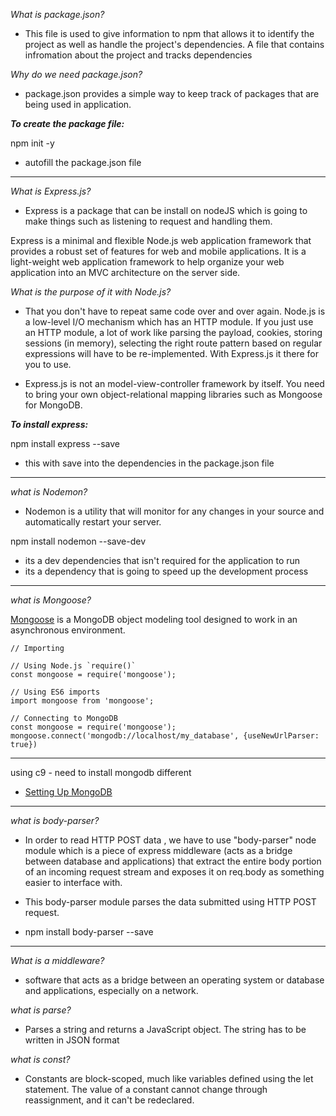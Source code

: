 _What is package.json?_
- This file is used to give information to npm that allows it to 
identify the project as well as handle the project's dependencies.
A file that contains infromation about the project and tracks dependencies

_Why do we need package.json?_
- package.json provides a simple way to keep track 
of packages that are being used in application.

**_To create the package file:_**

npm init -y
- autofill the package.json file

___

_What is Express.js?_
- Express is a package that can be install on nodeJS which is going 
to make things such as listening to request and handling them.

Express is a minimal and flexible Node.js web application framework 
that provides a robust set of features for web and mobile applications.
It is a light-weight web application framework to help organize 
your web application into an MVC architecture on the server side.


_What is the purpose of it with Node.js?_
- That you don't have to repeat same code over and over again. 
Node.js is a low-level I/O mechanism which has an HTTP module. 
If you just use an HTTP module, a lot of work like parsing the payload, 
cookies, storing sessions (in memory), selecting the right 
route pattern based on regular expressions will have to be re-implemented. 
With Express.js it there for you to use.

- Express.js is not an model-view-controller framework by itself. 
You need to bring your own object-relational mapping libraries such as 
Mongoose for MongoDB.

**_To install express:_**

npm install express --save
- this with save into the dependencies in the package.json file

___

_what is Nodemon?_
- Nodemon is a utility that will monitor for any changes 
in your source and automatically restart your server.

npm install nodemon --save-dev
- its a dev dependencies that isn't required for the application to run
- its a dependency that is going to speed up the development process

___
_what is Mongoose?_

[Mongoose](https://www.npmjs.com/package/mongoose) is a MongoDB object modeling tool designed to work in an asynchronous environment.
```
// Importing

// Using Node.js `require()`
const mongoose = require('mongoose');
 
// Using ES6 imports
import mongoose from 'mongoose';

// Connecting to MongoDB
const mongoose = require('mongoose');
mongoose.connect('mongodb://localhost/my_database', {useNewUrlParser: true})
```
___

using c9 - need to install mongodb different 
- [Setting Up MongoDB](https://community.c9.io/t/setting-up-mongodb/1717)
___

_what is body-parser?_
- In order to read HTTP POST data , we have to use "body-parser" node module which 
  is a piece of express middleware (acts as a bridge between database and applications)
  that extract the entire body portion of an incoming request stream and exposes it on 
  req.body as something easier to interface with. 

- This body-parser module parses the data submitted using HTTP POST request.

- npm install body-parser --save

___

_What is a middleware?_
- software that acts as a bridge between an operating system 
or database and applications, especially on a network.

_what is parse?_
- Parses a string and returns a JavaScript object. 
The string has to be written in JSON format

_what is const?_
- Constants are block-scoped, much like variables defined using the let statement. 
The value of a constant cannot change through reassignment, and it can't be redeclared.
